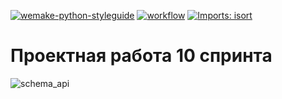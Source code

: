 [![wemake-python-styleguide](https://img.shields.io/badge/style-wemake-000000.svg)](https://github.com/wemake-services/wemake-python-styleguide)
[![workflow](https://github.com/medik88/ugc_sprint_2/workflows/ugc_deploy/badge.svg)](https://github.com/TheZavitaev/notifications_sprint_1/actions)
[![Imports: isort](https://img.shields.io/badge/%20imports-isort-%231674b1?style=flat&labelColor=ef8336)](https://pycqa.github.io/isort/)


# Проектная работа 10 спринта


![schema_api](/Users/ozavitaev/dev/MPD/notifications_sprint_1/doc/schema_api.png)